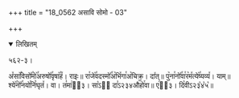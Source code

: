 +++
title = "18_0562 असावि सोमो - 03"

+++
<details open><summary>लिखितम्</summary>

५६२-३।

अ꣤सा꣥꣯विसो꣤꣯मो꣥꣯अरुषो꣤꣯वृषा꣥꣯ह꣤। राइः॥ रा꣯जे꣥꣯वदस्मो꣤꣯अ꣥भि꣤गा꣯अ꣥चिक्र। दा꣤त्॥ पु꣥ना꣯नो꣤꣯वा꣯र꣥म꣤त्ये꣥꣯ष्यव्य꣤। याम्॥ श्ये꣥꣯नो꣤꣯नयो꣯निं꣥घृत꣤। वा। त꣣मा꣢ऽ᳐३। सा꣡ऽ२᳐ दा꣣ऽ२३४औ꣥꣯हो꣯वा॥ ए꣢ऽ᳐३। दि꣡वीऽ२३꣡४꣡५꣡॥
</details>